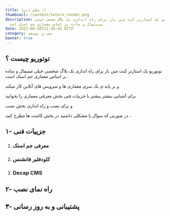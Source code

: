 ```yaml
---
title: سلام دنیا :)
thumbnail: /content/totoro_render.png
description: توتوریو یک استارتر کیت متن باز برای راه اندازی یک بلاگ شخصی خیلی
  مینیمال و ساده بر اساس معماری جم استک است .
date: 2023-08-26T11:16:42.877Z
category: نصب و توسعه
banner: true
---
```

## توتوریو چیست ؟

توتوریو یک استارتر کیت متن باز برای راه اندازی یک بلاگ شخصی خیلی مینیمال و ساده بر اساس معماری جم استک است . 

و بر پایه ی یک سری معماری ها و سرویس های آنلاین کار میکند

برای آشنایی بیشتر بیشتر با جزییات فنی بخش معرفی معماری را بخوانید

و برای نصب و راه اندازی بخش نصب

در صورتی که سوال یا مشکلی داشتید در بخش کامنت ها مطرح کنید ،



## ۱- جزییات فنی

1. ### معرفی جم استک
2. ### کلودفلیر فانشنس
3. ### Decap CMS



## ۲- راه نمای نصب

## ۳- پشتیبانی و به روز رسانی